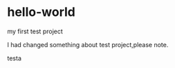 # hello-world
my first test project

I had changed something about test project,please note.

testa
